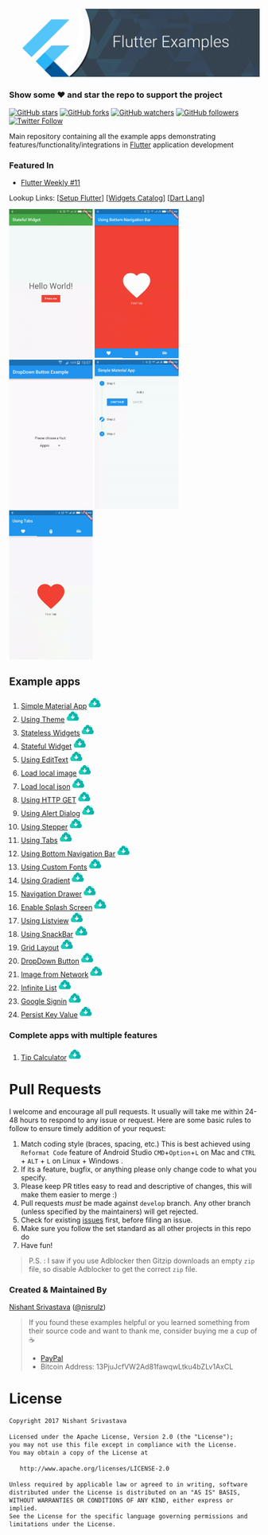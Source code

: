 ![Image](img/github_banner.png)

### Show some :heart: and star the repo to support the project

[![GitHub stars](https://img.shields.io/github/stars/nisrulz/flutter-examples.svg?style=social&label=Star)](https://github.com/nisrulz/flutter-examples) [![GitHub forks](https://img.shields.io/github/forks/nisrulz/flutter-examples.svg?style=social&label=Fork)](https://github.com/nisrulz/flutter-examples/fork) [![GitHub watchers](https://img.shields.io/github/watchers/nisrulz/flutter-examples.svg?style=social&label=Watch)](https://github.com/nisrulz/flutter-examples) [![GitHub followers](https://img.shields.io/github/followers/nisrulz.svg?style=social&label=Follow)](https://github.com/nisrulz/flutter-examples)  
[![Twitter Follow](https://img.shields.io/twitter/follow/nisrulz.svg?style=social)](https://twitter.com/nisrulz)

Main repository containing all the example apps demonstrating features/functionality/integrations in [Flutter](https://flutter.io/) application development

### Featured In

- [Flutter Weekly #11](https://mailchi.mp/5db146a7468b/flutter-weekly-11)

Lookup Links: [[Setup Flutter](https://flutter.io/setup/)] [[Widgets Catalog](https://flutter.io/widgets/)] [[Dart Lang](https://flutter.io/bootstrap-into-dart/)]

<img src="stateful_widget/demo_img.gif" height="300em" /> <img src="using_bottom_nav_bar/demo_img.gif" height="300em" /> <img src="dropdown_button/demo_img.gif" height="300em" /> <img src="using_stepper/demo_img.gif" height="300em" /> <img src="using_tabs/demo_img.gif" height="300em" />

## Example apps

1.  [Simple Material App](/simple_material_app) [![download](img/ic_download.png)](https://kinolien.github.com/gitzip/?download=https://github.com/nisrulz/flutter-examples/tree/master/simple_material_app)
1.  [Using Theme](/using_theme) [![download](img/ic_download.png)](https://kinolien.github.com/gitzip/?download=https://github.com/nisrulz/flutter-examples/tree/master/using_theme)
1.  [Stateless Widgets](/stateless_widgets) [![download](img/ic_download.png)](https://kinolien.github.com/gitzip/?download=https://github.com/nisrulz/flutter-examples/tree/master/stateless_widgets)
1.  [Stateful Widget](/stateful_widget) [![download](img/ic_download.png)](https://kinolien.github.com/gitzip/?download=https://github.com/nisrulz/flutter-examples/tree/master/stateful_widget)
1.  [Using EditText](/using_edittext) [![download](img/ic_download.png)](https://kinolien.github.com/gitzip/?download=https://github.com/nisrulz/flutter-examples/tree/master/using_edittext)
1.  [Load local image](/load_local_image) [![download](img/ic_download.png)](https://kinolien.github.com/gitzip/?download=https://github.com/nisrulz/flutter-examples/tree/master/load_local_image)
1.  [Load local json](/load_local_json) [![download](img/ic_download.png)](https://kinolien.github.com/gitzip/?download=https://github.com/nisrulz/flutter-examples/tree/master/load_local_json)
1.  [Using HTTP GET](/using_http_get) [![download](img/ic_download.png)](https://kinolien.github.com/gitzip/?download=https://github.com/nisrulz/flutter-examples/tree/master/using_http_get)
1.  [Using Alert Dialog](/using_alert_dialog) [![download](img/ic_download.png)](https://kinolien.github.com/gitzip/?download=https://github.com/nisrulz/flutter-examples/tree/master/using_alert_dialog)
1.  [Using Stepper](/using_stepper) [![download](img/ic_download.png)](https://kinolien.github.com/gitzip/?download=https://github.com/nisrulz/flutter-examples/tree/master/using_stepper)
1.  [Using Tabs](/using_tabs) [![download](img/ic_download.png)](https://kinolien.github.com/gitzip/?download=https://github.com/nisrulz/flutter-examples/tree/master/using_tabs)
1.  [Using Bottom Navigation Bar](/using_bottom_nav_bar) [![download](img/ic_download.png)](https://kinolien.github.com/gitzip/?download=https://github.com/nisrulz/flutter-examples/tree/master/using_bottom_nav_bar)
1.  [Using Custom Fonts](/using_custom_fonts) [![download](img/ic_download.png)](https://kinolien.github.com/gitzip/?download=https://github.com/nisrulz/flutter-examples/tree/master/using_custom_fonts)
1.  [Using Gradient](/using_gradient) [![download](img/ic_download.png)](https://kinolien.github.com/gitzip/?download=https://github.com/nisrulz/flutter-examples/tree/master/using_gradient)
1.  [Navigation Drawer](/navigation_drawer) [![download](img/ic_download.png)](https://kinolien.github.com/gitzip/?download=https://github.com/nisrulz/flutter-examples/tree/master/navigation_drawer)
1.  [Enable Splash Screen](/enabling_splash_screen) [![download](img/ic_download.png)](https://kinolien.github.com/gitzip/?download=https://github.com/nisrulz/flutter-examples/tree/master/enabling_splash_screen)
1.  [Using Listview](/using_listview) [![download](img/ic_download.png)](https://kinolien.github.com/gitzip/?download=https://github.com/nisrulz/flutter-examples/tree/master/using_listview)
1.  [Using SnackBar](/using_snackbar) [![download](img/ic_download.png)](https://kinolien.github.com/gitzip/?download=https://github.com/nisrulz/flutter-examples/tree/master/using_snackbar)
1.  [Grid Layout](/grid_layout) [![download](img/ic_download.png)](https://kinolien.github.com/gitzip/?download=https://github.com/nisrulz/flutter-examples/tree/master/grid_layout)
1.  [DropDown Button](/dropdown_button) [![download](img/ic_download.png)](https://kinolien.github.com/gitzip/?download=https://github.com/nisrulz/flutter-examples/tree/master/dropdown_button)
1.  [Image from Network](/image_from_network) [![download](img/ic_download.png)](https://kinolien.github.com/gitzip/?download=https://github.com/nisrulz/flutter-examples/tree/master/image_from_network)
1.  [Infinite List](/infinite_list) [![download](img/ic_download.png)](https://kinolien.github.com/gitzip/?download=https://github.com/nisrulz/flutter-examples/tree/master/infinite_list)
1.  [Google Signin](/google_signin) [![download](img/ic_download.png)](https://kinolien.github.com/gitzip/?download=https://github.com/nisrulz/flutter-examples/tree/master/google_signin)
1.  [Persist Key Value](/persist_key_value) [![download](img/ic_download.png)](https://kinolien.github.com/gitzip/?download=https://github.com/nisrulz/flutter-examples/tree/master/persist_key_value)

### Complete apps with multiple features

1.  [Tip Calculator](/tip_calculator) [![download](img/ic_download.png)](https://kinolien.github.com/gitzip/?download=https://github.com/nisrulz/flutter-examples/tree/master/tip_calculator)

# Pull Requests

I welcome and encourage all pull requests. It usually will take me within 24-48 hours to respond to any issue or request. Here are some basic rules to follow to ensure timely addition of your request:

1.  Match coding style (braces, spacing, etc.) This is best achieved using `Reformat Code` feature of Android Studio `CMD`+`Option`+`L` on Mac and `CTRL` + `ALT` + `L` on Linux + Windows .
2.  If its a feature, bugfix, or anything please only change code to what you specify.
3.  Please keep PR titles easy to read and descriptive of changes, this will make them easier to merge :)
4.  Pull requests _must_ be made against `develop` branch. Any other branch (unless specified by the maintainers) will get rejected.
5.  Check for existing [issues](https://github.com/nisrulz/flutter-examples/issues) first, before filing an issue.
6.  Make sure you follow the set standard as all other projects in this repo do
7.  Have fun!

> P.S. : I saw if you use Adblocker then Gitzip downloads an empty `zip` file, so disable Adblocker to get the correct `zip` file.

### Created & Maintained By

[Nishant Srivastava](https://github.com/nisrulz) ([@nisrulz](https://www.twitter.com/nisrulz))

> If you found these examples helpful or you learned something from their source code and want to thank me, consider buying me a cup of :coffee:
>
> - [PayPal](https://www.paypal.me/nisrulz/5)
> - Bitcoin Address: 13PjuJcfVW2Ad81fawqwLtku4bZLv1AxCL

# License

    Copyright 2017 Nishant Srivastava

    Licensed under the Apache License, Version 2.0 (the "License");
    you may not use this file except in compliance with the License.
    You may obtain a copy of the License at

       http://www.apache.org/licenses/LICENSE-2.0

    Unless required by applicable law or agreed to in writing, software
    distributed under the License is distributed on an "AS IS" BASIS,
    WITHOUT WARRANTIES OR CONDITIONS OF ANY KIND, either express or implied.
    See the License for the specific language governing permissions and
    limitations under the License.
